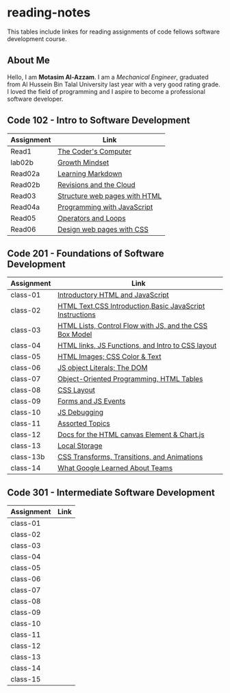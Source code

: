# reading-notes

This tables include linkes for reading assignments of code fellows software development course.

## About Me

Hello, I am **Motasim Al-Azzam**. I am a *Mechanical Engineer*, graduated from Al Hussein Bin Talal University last year with a very good rating grade. I loved the field of programming and I aspire to become a professional software developer.


## Code 102 - Intro to Software Development

| Assignment     |            Link                                  |
| -------------- | ------------------------------------------------ |
|    Read1       |   [The Coder's Computer](102/Read1.md)           |
|    lab02b      |   [Growth Mindset](102/lab02b.md)                |
|    Read02a     |   [Learning Markdown](102/Read02a.md)            |
|    Read02b     |   [ Revisions and the Cloud](102/Read02b.md)     |
|    Read03      |   [Structure web pages with HTML](102/Read03.md) |
|    Read04a     |   [Programming with JavaScript](102/Read04a.md)  |
|    Read05      |   [Operators and Loops](102/Read05.md)           |
|    Read06      |   [Design web pages with CSS](102/Read06.md)     |

## Code 201 - Foundations of Software Development

| Assignment     |            Link                                                            |
| -------------- | -------------------------------------------------------------------------- |
|   class-01     | [Introductory HTML and JavaScript](201/class-01.md)                        |
|   class-02     | [HTML Text,CSS Introduction,Basic JavaScript Instructions](201/class-02.md)|
|   class-03     | [HTML Lists, Control Flow with JS, and the CSS Box Model](201/class-03.md) |
|   class-04     | [HTML links, JS Functions, and Intro to CSS layout](201/class-04.md)       |
|   class-05     | [ HTML Images; CSS Color & Text](201/class-05.md)                          |
|   class-06     | [JS object Literals; The DOM](201/class-06.md)                             |
|   class-07     | [Object-Oriented Programming, HTML Tables](201/class-07.md)                |
|   class-08     | [CSS Layout](201/class-08.md)                                              |
|   class-09     | [Forms and JS Events](201/class-09.md)                                     |
|   class-10     | [JS Debugging](201/class-10.md)                                            |
|   class-11     | [Assorted Topics](201/class-11.md)                                         |
|   class-12     | [Docs for the HTML canvas Element & Chart.js](201/class-12.md)             |
|   class-13     | [Local Storage](201/class-13.md)                                           |
|   class-13b    | [CSS Transforms, Transitions, and Animations](201/class-13b.md)            |
|   class-14     | [What Google Learned About Teams](201/class-14.md)                         |

## Code 301 - Intermediate Software Development

| Assignment     |            Link                                                            |
| -------------- | -------------------------------------------------------------------------- |
|   class-01     |                                                                            |
|   class-02     |                                                                            |
|   class-03     |                                                                            |
|   class-04     |                                                                            |
|   class-05     |                                                                            |
|   class-06     |                                                                            |
|   class-07     |                                                                            |
|   class-08     |                                                                            |
|   class-09     |                                                                            |
|   class-10     |                                                                            |
|   class-11     |                                                                            |
|   class-12     |                                                                            |
|   class-13     |                                                                            |
|   class-14     |                                                                            |
|   class-15     |                                                                            |